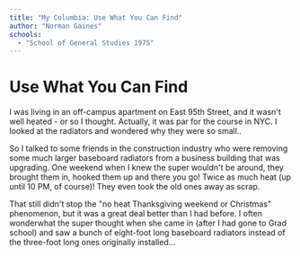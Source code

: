 ```yaml
---
title: "My Columbia: Use What You Can Find"
author: "Norman Gaines"
schools:
  - "School of General Studies 1975"
---
```


# Use What You Can Find

I was living in an off-campus apartment on East 95th Street, and it wasn't well heated - or so I thought. Actually, it was par for the course in NYC. I looked at the radiators and wondered why they were so small..

So I talked to some friends in the construction industry who were removing some much larger baseboard radiators from a business building that was upgrading. One weekend when I knew the super wouldn't be around, they brought them in, hooked them up and there you go! Twice as much heat (up until 10 PM, of course)! They even took the old ones away as scrap.

That still didn't stop the "no heat Thanksgiving weekend or Christmas" phenomenon, but it was a great deal better than I had before. I often wonderwhat the super thought when she came in (after I had gone to Grad school) and saw a bunch of eight-foot long baseboard radiators instead of the three-foot long ones originally installed...
